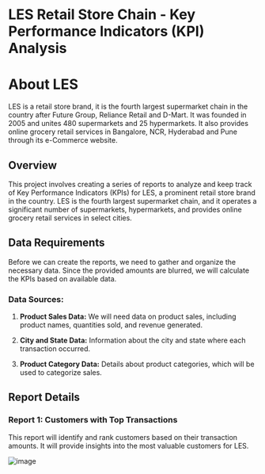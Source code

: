 # LES Retail Store Chain - Key Performance Indicators (KPI) Analysis

# About LES 

LES is a retail store brand, it is the fourth largest supermarket chain in the country after Future Group, Reliance Retail and D-Mart. 
It was founded in 2005 and unites 480 supermarkets and 25 hypermarkets. It also provides online grocery retail services in Bangalore, NCR, Hyderabad and Pune through its e-Commerce website.

## Overview

This project involves creating a series of reports to analyze and keep track of Key Performance Indicators (KPIs) for LES, a prominent retail store brand in the country. LES is the fourth largest supermarket chain, and it operates a significant number of supermarkets, hypermarkets, and provides online grocery retail services in select cities.

## Data Requirements

Before we can create the reports, we need to gather and organize the necessary data. Since the provided amounts are blurred, we will calculate the KPIs based on available data.

### Data Sources:

1. **Product Sales Data:** We will need data on product sales, including product names, quantities sold, and revenue generated.

2. **City and State Data:** Information about the city and state where each transaction occurred.

3. **Product Category Data:** Details about product categories, which will be used to categorize sales.

## Report Details

### Report 1: Customers with Top Transactions

This report will identify and rank customers based on their transaction amounts. It will provide insights into the most valuable customers for LES.

![image](https://github.com/Nasir151/Microsoft-Excel-Projects/assets/94509995/4c2c1be8-db29-411f-865f-4878342c7e37)
